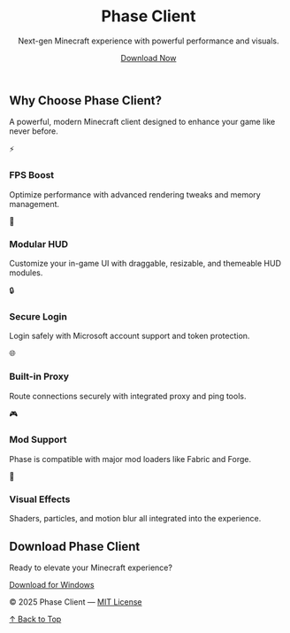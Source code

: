 <!DOCTYPE html>
<html lang="en">
<head>
  <meta charset="UTF-8" />
  <meta name="viewport" content="width=device-width, initial-scale=1.0" />
  <title>Phase Client</title>
  <link href="https://fonts.googleapis.com/css2?family=Inter:wght@400;600;700&display=swap" rel="stylesheet" />
  <link rel="stylesheet" href="styles.css" />
</head>
<body id="top">
  <!-- Hero Section -->
  <header class="features-section">
    <h1>Phase Client</h1>
    <p>Next-gen Minecraft experience with powerful performance and visuals.</p>
    <a href="#download" class="download-btn">Download Now</a>
  </header>

  <!-- Features Section -->
  <section class="features-section">
    <h2>Why Choose Phase Client?</h2>
    <p class="subtitle">A powerful, modern Minecraft client designed to enhance your game like never before.</p>
    <div class="features-grid">
      <div class="feature-card"><div class="icon-circle">⚡</div><h3>FPS Boost</h3><p>Optimize performance with advanced rendering tweaks and memory management.</p></div>
      <div class="feature-card"><div class="icon-circle">🎯</div><h3>Modular HUD</h3><p>Customize your in-game UI with draggable, resizable, and themeable HUD modules.</p></div>
      <div class="feature-card"><div class="icon-circle">🔒</div><h3>Secure Login</h3><p>Login safely with Microsoft account support and token protection.</p></div>
      <div class="feature-card"><div class="icon-circle">🌐</div><h3>Built-in Proxy</h3><p>Route connections securely with integrated proxy and ping tools.</p></div>
      <div class="feature-card"><div class="icon-circle">🎮</div><h3>Mod Support</h3><p>Phase is compatible with major mod loaders like Fabric and Forge.</p></div>
      <div class="feature-card"><div class="icon-circle">🌈</div><h3>Visual Effects</h3><p>Shaders, particles, and motion blur all integrated into the experience.</p></div>
    </div>
    <h2>Download Phase Client</h2>
    <p>Ready to elevate your Minecraft experience?</p>
    <a href="#" class="download-btn glow">Download for Windows</a>
  </section>

  <!-- Footer -->
  <footer>
    <p>&copy; 2025 Phase Client — <a href="https://opensource.org/licenses/MIT" target="_blank">MIT License</a></p>
    <a href="#top" class="back-to-top">↑ Back to Top</a>
  </footer>
</body>
</html>
